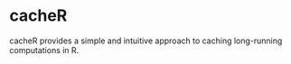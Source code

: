 # cacheR

cacheR provides a simple and intuitive approach to caching long-running computations
in R. 

